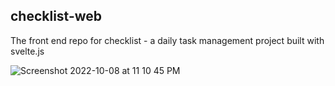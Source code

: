 ## checklist-web
The front end repo for checklist - a daily task management project built with svelte.js

![Screenshot 2022-10-08 at 11 10 45 PM](https://user-images.githubusercontent.com/53701638/194720564-b72ac019-2735-44d1-8beb-c63c7e49cf60.png)
